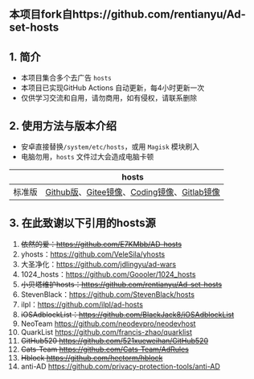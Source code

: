 
## 本项目fork自https://github.com/rentianyu/Ad-set-hosts

## 1. 简介

- 本项目集合多个去广告 `hosts`
- 本项目已实现GitHub Actions 自动更新，每4小时更新一次
- 仅供学习交流和自用，请勿商用，如有侵权，请联系删除

## 2. 使用方法与版本介绍

- 安卓直接替换`/system/etc/hosts`，或用 `Magisk` 模块刷入
- 电脑勿用，`hosts` 文件过大会造成电脑卡顿


|        | hosts                                                        | 
| ------ | ------------------------------------------------------------ |
| 标准版 | [Github版](https://raw.githubusercontent.com/shiqianwei0508/Adhosts-block/master/hosts)、[Gitee镜像](https://gitee.com/fish_cat/Adhosts-block/raw/master/hosts)、[Coding镜像](https://serverless-810704223.coding.net/p/adblock_hosts/d/Adhosts-block/git/raw/master/hosts)、[Gitlab镜像](https://gitlab.com/rainmor/Adhosts-block/-/raw/master/hosts) | 

## 3. 在此致谢以下引用的hosts源

1. ~~依然的爱：https://github.com/E7KMbb/AD-hosts~~
2. yhosts：https://github.com/VeleSila/yhosts   
3. 大圣净化：https://github.com/jdlingyu/ad-wars 
4. 1024_hosts：https://github.com/Goooler/1024_hosts   
6. ~~小贝塔维护hosts：https://github.com/rentianyu/Ad-set-hosts~~   
7. StevenBlack：https://github.com/StevenBlack/hosts   
8. ilpl：https://github.com/ilpl/ad-hosts
9. ~~iOSAdblockList：https://github.com/BlackJack8/iOSAdblockList~~
10. NeoTeam https://github.com/neodevpro/neodevhost
11. QuarkList https://github.com/francis-zhao/quarklist
12. ~~GitHub520 https://github.com/521xueweihan/GitHub520~~
13. ~~Cats-Team https://github.com/Cats-Team/AdRules~~
14. ~~Hblock https://github.com/hectorm/hblock~~
15. anti-AD https://github.com/privacy-protection-tools/anti-AD

